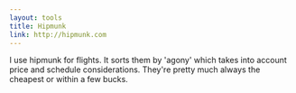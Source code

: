 ```yaml
---
layout: tools
title: Hipmunk
link: http://hipmunk.com
---
```


I use hipmunk for flights.  It sorts them by 'agony' which takes into account price and schedule considerations.  They're pretty much always the cheapest or within a few bucks.
